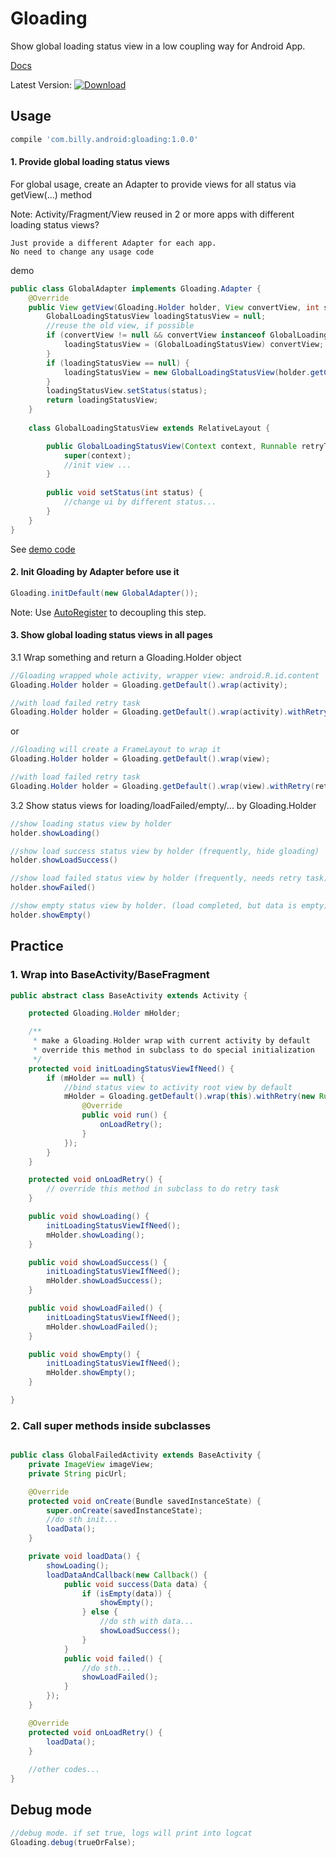 # Gloading

Show global loading status view in a low coupling way for Android App.

[Docs](https://luckybilly.github.io/Gloading/)

Latest Version: [![Download](https://api.bintray.com/packages/hellobilly/android/gloading/images/download.svg)](https://bintray.com/hellobilly/android/gloading/_latestVersion)

## Usage

```groovy
compile 'com.billy.android:gloading:1.0.0'
```

#### 1. Provide global loading status views

For global usage, create an Adapter to provide views for all status via getView(...) method 

Note: Activity/Fragment/View reused in 2 or more apps with different loading status views? 

~~~
Just provide a different Adapter for each app.
No need to change any usage code
~~~ 

demo

```java
public class GlobalAdapter implements Gloading.Adapter {
    @Override
    public View getView(Gloading.Holder holder, View convertView, int status) {
        GlobalLoadingStatusView loadingStatusView = null;
        //reuse the old view, if possible
        if (convertView != null && convertView instanceof GlobalLoadingStatusView) {
            loadingStatusView = (GlobalLoadingStatusView) convertView;
        }
        if (loadingStatusView == null) {
            loadingStatusView = new GlobalLoadingStatusView(holder.getContext(), holder.getRetryTask());
        }
        loadingStatusView.setStatus(status);
        return loadingStatusView;
    }
    
    class GlobalLoadingStatusView extends RelativeLayout {

        public GlobalLoadingStatusView(Context context, Runnable retryTask) {
            super(context);
            //init view ...
        }
        
        public void setStatus(int status) {
            //change ui by different status...
        }
    }
}
```
See [demo code](app/src/main/java/com/billy/android/loadingstatusview/wrapactivity/adapter/GlobalAdapter.java)

#### 2. Init Gloading by Adapter before use it
```java
Gloading.initDefault(new GlobalAdapter());
```

Note: Use [AutoRegister](https://github.com/luckybilly/AutoRegister) to decoupling this step.

#### 3. Show global loading status views in all pages

3.1 Wrap something and return a Gloading.Holder object

```java
//Gloading wrapped whole activity, wrapper view: android.R.id.content
Gloading.Holder holder = Gloading.getDefault().wrap(activity);

//with load failed retry task
Gloading.Holder holder = Gloading.getDefault().wrap(activity).withRetry(retryTask);
```

or

```java
//Gloading will create a FrameLayout to wrap it
Gloading.Holder holder = Gloading.getDefault().wrap(view);

//with load failed retry task
Gloading.Holder holder = Gloading.getDefault().wrap(view).withRetry(retryTask);
```

3.2 Show status views for loading/loadFailed/empty/... by Gloading.Holder

```java
//show loading status view by holder
holder.showLoading() 

//show load success status view by holder (frequently, hide gloading)
holder.showLoadSuccess()

//show load failed status view by holder (frequently, needs retry task)
holder.showFailed()

//show empty status view by holder. (load completed, but data is empty)
holder.showEmpty()
```

## Practice

### 1. Wrap into BaseActivity/BaseFragment

```java
public abstract class BaseActivity extends Activity {

    protected Gloading.Holder mHolder;

    /**
     * make a Gloading.Holder wrap with current activity by default
     * override this method in subclass to do special initialization
     */
    protected void initLoadingStatusViewIfNeed() {
        if (mHolder == null) {
            //bind status view to activity root view by default
            mHolder = Gloading.getDefault().wrap(this).withRetry(new Runnable() {
                @Override
                public void run() {
                    onLoadRetry();
                }
            });
        }
    }

    protected void onLoadRetry() {
        // override this method in subclass to do retry task
    }

    public void showLoading() {
        initLoadingStatusViewIfNeed();
        mHolder.showLoading();
    }

    public void showLoadSuccess() {
        initLoadingStatusViewIfNeed();
        mHolder.showLoadSuccess();
    }

    public void showLoadFailed() {
        initLoadingStatusViewIfNeed();
        mHolder.showLoadFailed();
    }

    public void showEmpty() {
        initLoadingStatusViewIfNeed();
        mHolder.showEmpty();
    }

}
```

### 2. Call super methods inside subclasses

```java

public class GlobalFailedActivity extends BaseActivity {
    private ImageView imageView;
    private String picUrl;

    @Override
    protected void onCreate(Bundle savedInstanceState) {
        super.onCreate(savedInstanceState);
        //do sth init...
        loadData();
    }

    private void loadData() {
        showLoading();
        loadDataAndCallback(new Callback() {
        	public void success(Data data) {
        		if (isEmpty(data)) {
        			showEmpty();
        		} else {
        			//do sth with data...
        			showLoadSuccess();
        		}
        	}
        	public void failed() {
        		//do sth...
        		showLoadFailed();
        	}
        });
    }

    @Override
    protected void onLoadRetry() {
        loadData();
    }
    
    //other codes...
}

```


## Debug mode

```java
//debug mode. if set true, logs will print into logcat
Gloading.debug(trueOrFalse);
```
